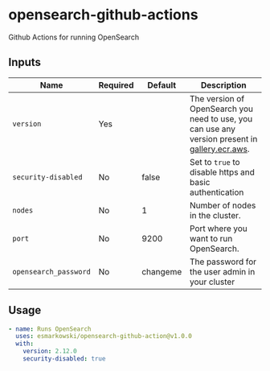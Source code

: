# opensearch-github-actions
Github Actions for running OpenSearch

## Inputs

| Name                     | Required | Default  | Description                                                                                                                               |
|--------------------------|----------|----------|-------------------------------------------------------------------------------------------------------------------------------------------|
| `version`          | Yes      |          | The version of OpenSearch you need to use, you can use any version present in [gallery.ecr.aws](https://gallery.ecr.aws/opensearchproject/opensearch). |
| `security-disabled`       | No       | false     |  Set to `true` to disable https and basic authentication                                                            |
| `nodes`                  | No       | 1        | Number of nodes in the cluster.                                                                                                           |
| `port`                   | No       | 9200     | Port where you want to run OpenSearch.                                                                                                 |
| `opensearch_password` | No       | changeme | The password for the user admin in your cluster                                                                                         |


## Usage

```yml
- name: Runs OpenSearch
  uses: esmarkowski/opensearch-github-action@v1.0.0
  with:
    version: 2.12.0
    security-disabled: true
```
